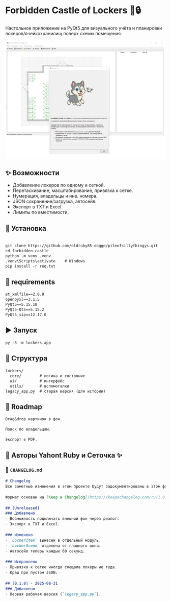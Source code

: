 # Forbidden Castle of Lockers 🏰🔒

Настольное приложение на PyQt5 для визуального учёта и планировки локеров/ячейкохранилищ поверх схемы помещения.

![screenshot](images/Screen.png)

## ✨ Возможности
- Добавление локеров по одному и сеткой.
- Перетаскивание, масштабирование, привязка к сетке.
- Нумерация, владельцы и инв. номера.
- JSON сохранение/загрузка, автосейв.
- Экспорт в TXT и Excel.
- Лимиты по вместимости.

## 🚀 Установка
```

git clone https://github.com/oldruby85-doggo/pileofsillythingys.git
cd forbidden-castle
python -m venv .venv
.venv\Scripts\activate    # Windows
pip install -r req.txt
```

## 📄 requirements
```
et_xmlfile==2.0.0
openpyxl==3.1.5
PyQt5==5.15.10
PyQt5-Qt5==5.15.2
PyQt5_sip==12.17.0

```

## ▶️ Запуск
```
py -3 -m lockers.app
```
## 📂 Структура
```
lockers/
  core/        # логика и состояние
  ui/          # интерфейс
  utils/       # вспомогалки
legacy_app.py  # старая версия (для истории)

```

## 📌 Roadmap
 ```
 Drag&drop картинок в фон.

 Поиск по владельцам.

 Экспорт в PDF.
```

👥 Авторы
Yahont Ruby и
Сеточка ✨
---

### 📄 `CHANGELOG.md`

```markdown
# Changelog
Все заметные изменения в этом проекте будут задокументированы в этом файле.

Формат основан на [Keep a Changelog](https://keepachangelog.com/ru/1.0.0/).

## [Unreleased]
### Добавлено
- Возможность подключать внешний фон через диалог.
- Экспорт в TXT и Excel.

### Изменено
- `LockerItem` вынесен в отдельный модуль.
- `LockerScene` отделена от главного окна.
- Автосейв теперь каждые 60 секунд.

### Исправлено
- Привязка к сетке иногда смещала локеры не туда.
- Краш при пустом JSON.

## [0.1.0] - 2025-08-31
### Добавлено
- Первая рабочая версия (`legacy_app.py`).
